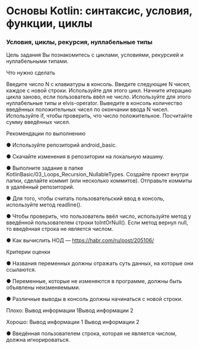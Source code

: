 # Основы Kotlin: синтаксис, условия, функции, циклы
### Условия, циклы, рекурсия, нуллабельные типы

Цель задания
Вы познакомитесь с циклами, условиями, рекурсией и нуллабельными типами.



Что нужно сделать

Введите число N с клавиатуры в консоль. 
Введите следующие N чисел, каждое с новой строки. Используйте для этого цикл.
Начните итерацию цикла заново, если пользователь ввёл не число. Используйте для этого нуллабельные типы и elvis-operator.
Выведите в консоль количество введённых положительных чисел по окончании ввода N чисел. Используйте if, чтобы проверить, что число положительное.
Посчитайте сумму введённых чисел.


Рекомендации по выполнению

● Используйте репозиторий android_basic.

● Скачайте изменения в репозитории на локальную машину.

● Выполните задание в папке KotlinBasic/03_Loops_Recursion_NullableTypes. Создайте проект внутри папки, сделайте коммит (или несколько коммитов). Отправьте коммиты в удалённый репозиторий.

● Для того, чтобы считать пользовательский ввод в консоль, используйте метод readline().

● Чтобы проверить, что пользователь ввёл число, используйте метод у введённой пользователем строки toIntOrNull(). Если метод вернул null, то введённая строка не является числом.

● Как вычислить НОД — https://habr.com/ru/post/205106/



Критерии оценки

● Названия переменных должны отражать суть данных, на которые они ссылаются.

● Переменные, которые не изменяются в программе, должны быть объявлены неизменяемыми.

● Различные выводы в консоль должны начинаться с новой строки.

Плохо: Вывод информации 1Вывод информации 2

Хорошо: Вывод информации 1 Вывод информации 2

● Введённая пользователем строка, которая не является числом, должна игнорироваться.
